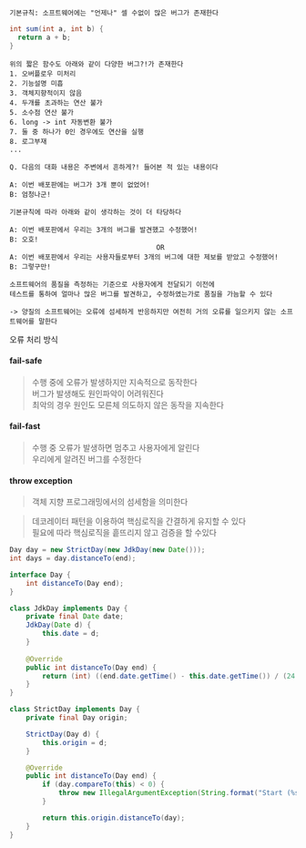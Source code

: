 ```text
기본규칙: 소프트웨어에는 "언제나" 셀 수없이 많은 버그가 존재한다
```
```java
int sum(int a, int b) {
  return a + b;
}
```
```text
위의 짧은 함수도 아래와 같이 다양한 버그?!가 존재한다
1. 오버플로우 미처리
2. 기능설명 미흡
3. 객체지향적이지 않음
4. 두개를 초과하는 연산 불가
5. 소수점 연산 불가
6. long -> int 자동변환 불가
7. 둘 중 하나가 0인 경우에도 연산을 실행
8. 로그부재
...
```

```text
Q. 다음의 대화 내용은 주변에서 흔하게?! 들어본 적 있는 내용이다

A: 이번 배포판에는 버그가 3개 뿐이 없었어!
B: 엄청나군!

기본규칙에 따라 아래와 같이 생각하는 것이 더 타당하다

A: 이번 배포판에서 우리는 3개의 버그를 발견했고 수정했어!
B: 오호!
                                    OR
A: 이번 배포판에서 우리는 사용자들로부터 3개의 버그에 대한 제보를 받았고 수정했어!
B: 그렇구만!
```

```text
소프트웨어의 품질을 측정하는 기준으로 사용자에게 전달되기 이전에 
테스트를 통하여 얼마나 많은 버그를 발견하고, 수정하였는가로 품질을 가늠할 수 있다

-> 양질의 소프트웨어는 오류에 섬세하게 반응하지만 여전히 거의 오류를 일으키지 않는 소프트웨어를 말한다
```

오류 처리 방식

#### fail-safe
> 수행 중에 오류가 발생하지만 지속적으로 동작한다  
> 버그가 발생해도 원인파악이 어려워진다  
> 최악의 경우 원인도 모른체 의도하지 않은 동작을 지속한다

#### fail-fast
> 수행 중 오류가 발생하면 멈추고 사용자에게 알린다  
> 우리에게 알려진 버그를 수정한다

#### throw exception
> 객체 지향 프로그래밍에서의 섬세함을 의미한다

> 데코레이터 패턴을 이용하여 핵심로직을 간결하게 유지할 수 있다  
> 필요에 따라 핵심로직을 흩뜨리지 않고 검증을 할 수있다 

```java
Day day = new StrictDay(new JdkDay(new Date()));
int days = day.distanceTo(end);

interface Day {
    int distanceTo(Day end);
}

class JdkDay implements Day {
    private final Date date;
    JdkDay(Date d) {
        this.date = d;
    }
    
    @Override
    public int distanceTo(Day end) {
        return (int) ((end.date.getTime() - this.date.getTime()) / (24 * 60 * 60 * 1_000L));
    }
}

class StrictDay implements Day {
    private final Day origin;

    StrictDay(Day d) {
        this.origin = d;
    }

    @Override
    public int distanceTo(Day end) {
        if (day.compareTo(this) < 0) {
            throw new IllegalArgumentException(String.format("Start (%s) must be earlier than end (%s)", this, end));
        }

        return this.origin.distanceTo(day);
    }
}
```